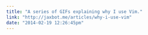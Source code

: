 ```yaml
---
title: "A series of GIFs explaining why I use Vim."
link: "http://jaxbot.me/articles/why-i-use-vim"
date: "2014-02-19 12:26:45pm"
---
```

